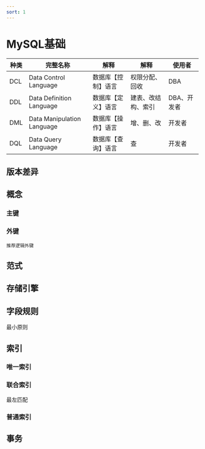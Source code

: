 ```yaml
---
sort: 1
---
```


# MySQL基础


| 种类    | 完整名称  | 解释 | 解释 | 使用者 |
| ---- | ---- |---- |---- |---- |
| DCL |  Data Control Language | 数据库【控制】语言 | 权限分配、回收 | DBA |
| DDL |  Data Definition Language | 数据库【定义】语言 | 建表、改结构、索引 | DBA、开发者 |
| DML |  Data Manipulation Language | 数据库【操作】语言 | 增、删、改 | 开发者 |
| DQL |  Data Query Language | 数据库【查询】语言 | 查 | 开发者 |

## 版本差异

## 概念

### 主键
### 外键

    推荐逻辑外键

## 范式

## 存储引擎

## 字段规则
最小原则

## 索引
### 唯一索引
### 联合索引
最左匹配
### 普通索引

## 事务

